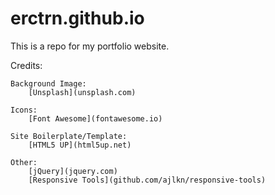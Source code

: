 # erctrn.github.io

This is a repo for my portfolio website.

Credits:

	Background Image:
		[Unsplash](unsplash.com)

	Icons:
		[Font Awesome](fontawesome.io)

	Site Boilerplate/Template: 
		[HTML5 UP](html5up.net)

	Other:
		[jQuery](jquery.com)
		[Responsive Tools](github.com/ajlkn/responsive-tools)